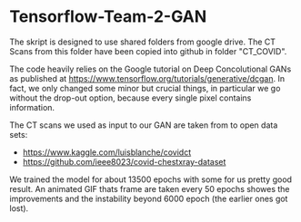 # Tensorflow-Team-2-GAN

The skript is designed to use shared folders from google drive. The CT Scans from this folder have been copied into github in folder "CT_COVID".

The code heavily relies on the Google tutorial on Deep Concolutional GANs as published at https://www.tensorflow.org/tutorials/generative/dcgan. In fact, we only changed some minor but crucial things, in particular we go without the drop-out option, because every single pixel contains information.

The CT scans we used as input to our GAN are taken from to open data sets:
- https://www.kaggle.com/luisblanche/covidct
- https://github.com/ieee8023/covid-chestxray-dataset

We trained the model for about 13500 epochs with some for us pretty good result. An animated GIF thats frame are taken every 50 epochs showes the improvements and the instability beyond 6000 epoch (the earlier ones got lost). 

